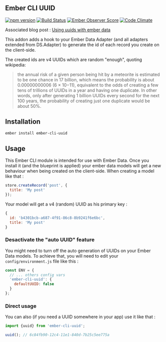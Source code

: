 ## Ember CLI UUID

[![npm version](https://badge.fury.io/js/ember-cli-uuid.svg)](https://badge.fury.io/js/ember-cli-uuid)
[![Build Status](https://travis-ci.org/thaume/ember-cli-uuid.svg?branch=master)](https://travis-ci.org/thaume/ember-cli-uuid)
[![Ember Observer Score](http://emberobserver.com/badges/ember-cli-uuid.svg)](http://emberobserver.com/addons/ember-cli-uuid)
[![Code Climate](https://codeclimate.com/github/thaume/ember-cli-uuid/badges/gpa.svg)](https://codeclimate.com/github/thaume/ember-cli-uuid)

Associated blog post : [Using uuids with ember data](http://thau.me/2015/01/using-uuids-with-ember-data/)

This addon adds a hook to your Ember Data Adapter (and all adapters extended from DS.Adapter) to generate the id of each record you create on the client-side.

The created ids are v4 UUIDs which are random "enough", quoting wikipedia:

> the annual risk of a given person being hit by a meteorite is estimated to be one chance in 17 billion, which means the probability is about 0.00000000006 (6 × 10−11), equivalent to the odds of creating a few tens of trillions of UUIDs in a year and having one duplicate. In other words, only after generating 1 billion UUIDs every second for the next 100 years, the probability of creating just one duplicate would be about 50%.

## Installation

```bash
ember install ember-cli-uuid
```

## Usage

This Ember CLI module is intended for use with Ember Data. Once you install it (and the blueprint is applied) your ember data models will get a new behaviour when being created on the client-side. When creating a model like that :

```javascript
store.createRecord('post', {
  title: 'My post'
});
```

Your model will get a v4 (random) UUID as his primary key :

```javascript
{
  id: 'b4301bcb-a687-4f91-86c8-8b9241f6e6bc',
  title: 'My post'
}
```

### Desactivate the "auto UUID" feature
You might need to turn off the auto generation of UUIDs on your Ember Data models. To achieve that, you will need to edit your `config/environment.js` file like this :

```javascript
const ENV = {
  // ... others config vars
  'ember-cli-uuid': {
    defaultUUID: false
  }
};
```

### Direct usage
You can also (if you need a UUID somewhere in your app) use it like that :

```javascript
import {uuid} from 'ember-cli-uuid';

uuid(); // 6c84fb90-12c4-11e1-840d-7b25c5ee775a
```
